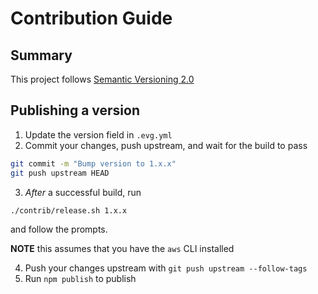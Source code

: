 # Contribution Guide

## Summary

This project follows [Semantic Versioning 2.0](https://semver.org/)

## Publishing a version

1. Update the version field in `.evg.yml`
2. Commit your changes, push upstream, and wait for the build to pass

  ```bash
  git commit -m "Bump version to 1.x.x"
  git push upstream HEAD
  ```

3. *After* a successful build, run

  ```bash
  ./contrib/release.sh 1.x.x
  ```

  and follow the prompts.

  **NOTE** this assumes that you have the `aws` CLI installed

4. Push your changes upstream with `git push upstream --follow-tags`
5. Run `npm publish` to publish
